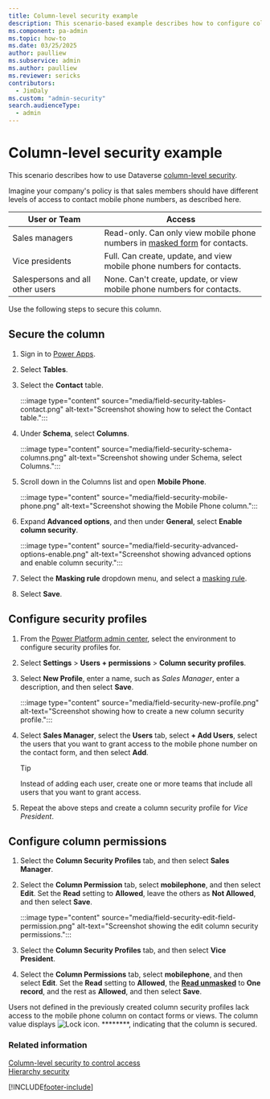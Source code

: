 ```yaml
---
title: Column-level security example 
description: This scenario-based example describes how to configure column level security.
ms.component: pa-admin
ms.topic: how-to
ms.date: 03/25/2025
author: paulliew
ms.subservice: admin
ms.author: paulliew
ms.reviewer: sericks
contributors:
  - JimDaly
ms.custom: "admin-security"
search.audienceType: 
  - admin
---
```

# Column-level security example

This scenario describes how to use Dataverse [column-level security](field-level-security.md).

Imagine your company's policy is that sales members should have different levels of access to contact mobile phone numbers, as described here.  
  
|User or Team|Access|  
|------------------|------------|  
|Sales managers|Read-only. Can only view mobile phone numbers in [masked form](create-manage-masking-rules.md) for contacts.|  
|Vice presidents|Full. Can create, update, and view mobile phone numbers for contacts.|  
|Salespersons and all other users|None. Can't create, update, or view mobile phone numbers for contacts.|  
  
Use the following steps to secure this column.
  
## Secure the column

1. Sign in to [Power Apps](https://make.powerapps.com/).
1. Select **Tables**.
1. Select the **Contact** table.

   :::image type="content" source="media/field-security-tables-contact.png" alt-text="Screenshot showing how to select the Contact table.":::

1. Under **Schema**, select **Columns**.

   :::image type="content" source="media/field-security-schema-columns.png" alt-text="Screenshot showing under Schema, select Columns.":::

1. Scroll down in the Columns list and open **Mobile Phone**.

   :::image type="content" source="media/field-security-mobile-phone.png" alt-text="Screenshot showing the Mobile Phone column.":::

1. Expand **Advanced options**, and then under **General**, select **Enable column security**.

   :::image type="content" source="media/field-security-advanced-options-enable.png" alt-text="Screenshot showing advanced options and enable column security.":::

1. Select the **Masking rule** dropdown menu, and select a [masking rule](create-manage-masking-rules.md).
1. Select **Save**.

## Configure security profiles
  
1. From the [Power Platform admin center](https://admin.powerplatform.microsoft.com), select the environment to configure security profiles for.
1. Select **Settings** > **Users + permissions** > **Column security profiles**.
1. Select **New Profile**, enter a name, such as *Sales Manager*, enter a description, and then select **Save**.  

   :::image type="content" source="media/field-security-new-profile.png" alt-text="Screenshot showing how to create a new column security profile.":::

1. Select **Sales Manager**, select the **Users** tab, select **+ Add Users**, select the users that you want to grant access to the mobile phone number on the contact form, and then select **Add**.

   > [!TIP]
   > Instead of adding each user, create one or more teams that include all users that you want to grant access.  

1. Repeat the above steps and create a column security profile for *Vice President*.  

## Configure column permissions

1. Select the **Column Security Profiles** tab, and then select **Sales Manager**. 
1. Select the **Column Permission** tab, select **mobilephone**, and then select **Edit**. Set the **Read** setting to **Allowed**, leave the others as **Not Allowed**, and then select **Save**.

   :::image type="content" source="media/field-security-edit-field-permission.png" alt-text="Screenshot showing the edit column security permissions.":::

1. Select the **Column Security Profiles** tab, and then select **Vice President**.

1. Select the **Column Permissions** tab, select **mobilephone**, and then select **Edit**. Set the **Read** setting to **Allowed**, the [**Read unmasked**](create-manage-masking-rules.md) to **One record**, and the rest as **Allowed**, and then select **Save**.  

Users not defined in the previously created column security profiles lack access to the mobile phone column on contact forms or views. The column value displays ![Lock icon.](../admin/media/admin-field-level-security-lock.png "Lock icon") ********, indicating that the column is secured.

### Related information

[Column-level security to control access](field-level-security.md)   
[Hierarchy security](hierarchy-security.md)


[!INCLUDE[footer-include](../includes/footer-banner.md)]
